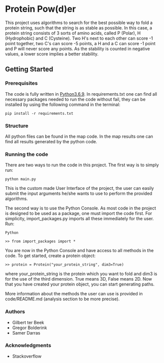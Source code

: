 # Protein Pow(d)er

This project uses algorithms to search for the best possible way to fold a protein string, such that the string is as stable as possible. In this case, a protein string consists of 3 sorts of amino acids, called P (Polar), H (Hydrophobic) and C (Cysteine). Two H's next to each other can score -1 point together, two C's can score -5 points, a H and a C can score -1 point and P will never score any points. As the stability is counted in negative values, a lower score implies a better stability.

## Getting Started

### Prerequisites
The code is fully written in [Python3.6.9](https://www.python.org/downloads/release/python-369/). In requirements.txt one can find all necessary packages needed to run the code without fail, they can be installed by using the following command in the terminal:

```
pip install -r requirements.txt
```

### Structure
All python files can be found in the map code. In the map results one can find all results generated by the python code.

### Running the code
There are two ways to run the code in this project. The first way is to simply run:

```
python main.py
```
This is the custom made User Interface of the project, the user can easily submit the input arguments he/she wants to use to perform the provided algorithms.

The second way is to use the Python Console. As most code in the project is designed to be used as a package, one must import the code first. For simplicity, import_packages.py imports all these immediately for the user. Run:

```
Python

>> from import_packages import *
```

You are now in the Python Console and have access to all methods in the code. To get started, create a protein object:

```
>> protein = Protein("your_protein_string", dim3=True)
```

where your_protein_string is the protein which you want to fold and
dim3 is for the use of the third dimension. True means 3D, False means 2D. Now that you have created your protein object, you can start generating paths.

More information about the methods the user can use is provided in code/README.md (analysis section to be more precise).

### Authors
* Gilbert ter Beek
* Gregor Bolderink
* Samer Darras

### Acknowledgments
* Stackoverflow
